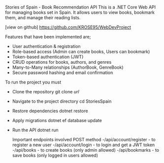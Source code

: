 Stories of Spain - Book Recommendation API
This is a .NET Core Web API for managing books set in Spain.
It allows users to view books, bookmark them, and manage their reading lists.

[view on github] https://github.com/KROSE95/WebDevProject


Features that have been implemented are;
- User authentication & registration
- Role-based access (Admin can create books, Users can bookmark)
- Token-based authentication (JWT)
- CRUD operations for books, authors, and genres
- Many-to-Many relationships (AuthorBook, GenreBook)
- Secure password hashing and email confirmation

To run the project you must
- Clone the repository
  git clone *url*

- Navigate to the project directory
  cd StoriesSpain

- Restore dependencies
  dotnet restore
  
- Apply migrations
  dotnet ef database update

- Run the API
  dotnet run

  Important endpoints involved POST method
  -/api/account/register   - to register a new user
  -/api/account/login      - to login and get a JWT token
  -/api/books              - to create books (only admin allowed)
  -/api/bookmarks          - to save books (only logged in users allowed)

